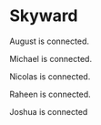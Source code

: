 # Skyward

August is connected.

Michael is connected.

Nicolas is connected.

Raheen is connected.

Joshua is connected

